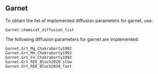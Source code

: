 ## Garnet

To obtain the list of implemented diffusion parameters for garnet, use:

```@docs
Garnet.chemical_diffusion_list
```

The following diffusion parameters for garnet are implemented:

```@docs
Garnet.Grt_Mg_Chakraborty1992
Garnet.Grt_Mn_Chakraborty1992
Garnet.Grt_Fe_Chakraborty1992
Garnet.Grt_REE_Bloch2020_slow
Garnet.Grt_REE_Bloch2020_fast
```
